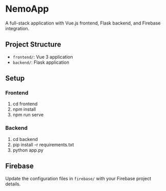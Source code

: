 # NemoApp

A full-stack application with Vue.js frontend, Flask backend, and Firebase integration.

## Project Structure

- `frontend/`: Vue 3 application
- `backend/`: Flask application
## Setup

### Frontend

1. cd frontend
2. npm install
3. npm run serve

### Backend

1. cd backend
2. pip install -r requirements.txt
3. python app.py

## Firebase

Update the configuration files in `firebase/` with your Firebase project details.